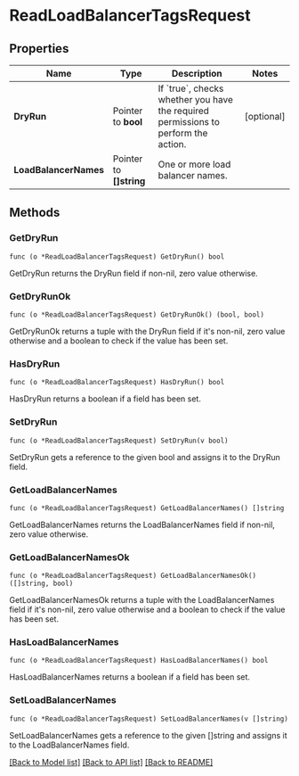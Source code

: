 # ReadLoadBalancerTagsRequest

## Properties

Name | Type | Description | Notes
------------ | ------------- | ------------- | -------------
**DryRun** | Pointer to **bool** | If &#x60;true&#x60;, checks whether you have the required permissions to perform the action. | [optional] 
**LoadBalancerNames** | Pointer to **[]string** | One or more load balancer names. | 

## Methods

### GetDryRun

`func (o *ReadLoadBalancerTagsRequest) GetDryRun() bool`

GetDryRun returns the DryRun field if non-nil, zero value otherwise.

### GetDryRunOk

`func (o *ReadLoadBalancerTagsRequest) GetDryRunOk() (bool, bool)`

GetDryRunOk returns a tuple with the DryRun field if it's non-nil, zero value otherwise
and a boolean to check if the value has been set.

### HasDryRun

`func (o *ReadLoadBalancerTagsRequest) HasDryRun() bool`

HasDryRun returns a boolean if a field has been set.

### SetDryRun

`func (o *ReadLoadBalancerTagsRequest) SetDryRun(v bool)`

SetDryRun gets a reference to the given bool and assigns it to the DryRun field.

### GetLoadBalancerNames

`func (o *ReadLoadBalancerTagsRequest) GetLoadBalancerNames() []string`

GetLoadBalancerNames returns the LoadBalancerNames field if non-nil, zero value otherwise.

### GetLoadBalancerNamesOk

`func (o *ReadLoadBalancerTagsRequest) GetLoadBalancerNamesOk() ([]string, bool)`

GetLoadBalancerNamesOk returns a tuple with the LoadBalancerNames field if it's non-nil, zero value otherwise
and a boolean to check if the value has been set.

### HasLoadBalancerNames

`func (o *ReadLoadBalancerTagsRequest) HasLoadBalancerNames() bool`

HasLoadBalancerNames returns a boolean if a field has been set.

### SetLoadBalancerNames

`func (o *ReadLoadBalancerTagsRequest) SetLoadBalancerNames(v []string)`

SetLoadBalancerNames gets a reference to the given []string and assigns it to the LoadBalancerNames field.


[[Back to Model list]](../README.md#documentation-for-models) [[Back to API list]](../README.md#documentation-for-api-endpoints) [[Back to README]](../README.md)


